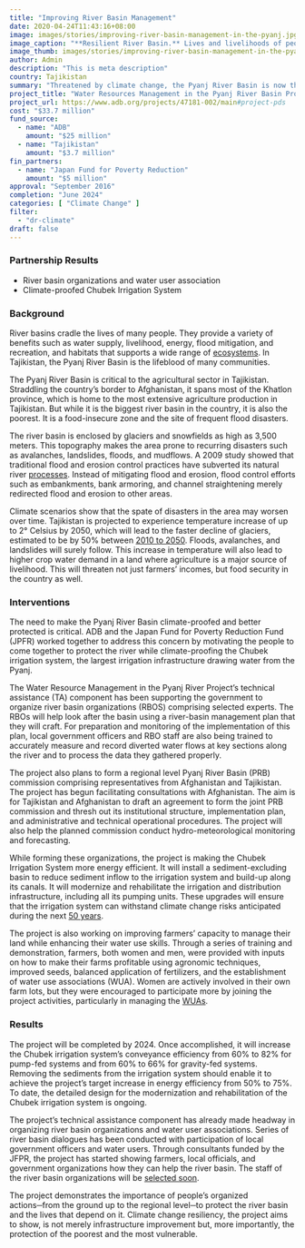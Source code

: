 ```yaml
---
title: "Improving River Basin Management"
date: 2020-04-24T11:43:16+08:00
image: images/stories/improving-river-basin-management-in-the-pyanj.jpg
image_caption: "**Resilient River Basin.** Lives and livelihoods of people dependent on the Pyanj River Basin in Tajikistan have a more secure future as the basin becomes better protected and climate-proofed."
image_thumb: images/stories/improving-river-basin-management-in-the-pyanj-th.jpg
author: Admin
description: "This is meta description"
country: Tajikistan
summary: "Threatened by climate change, the Pyanj River Basin is now the center of climate-proofing activities, thanks to a collaborative project by ADB and the Japan Fund for Poverty Reduction."
project_title: "Water Resources Management in the Pyanj River Basin Project"
project_url: https://www.adb.org/projects/47181-002/main#project-pds
cost: "$33.7 million"
fund_source: 
  - name: "ADB"
    amount: "$25 million"
  - name: "Tajikistan"
    amount: "$3.7 million"
fin_partners: 
  - name: "Japan Fund for Poverty Reduction"
    amount: "$5 million"
approval: "September 2016"
completion: "June 2024"
categories: [ "Climate Change​" ]
filter:
  - "dr-climate"
draft: false
---
```


### Partnership Results
<ul class="dr-results">
  <li><i class="icon-check-circle"></i> River basin organizations and water user association</li>
  <li><i class="icon-check-circle"></i> Climate-proofed Chubek Irrigation System</li>
</ul>

### Background

River basins cradle the lives of many people. They provide a variety of benefits such as water supply, livelihood, energy, flood mitigation, and recreation, and habitats that supports a wide range of [ecosystems](https://www.adb.org/sites/default/files/publication/30248/river-basin-planning.pdf). In Tajikistan, the Pyanj River Basin is the lifeblood of many communities.

The Pyanj River Basin is critical to the agricultural sector in Tajikistan. Straddling the country’s border to Afghanistan, it spans most of the Khatlon province, which is home to the most extensive agriculture production in Tajikistan. But while it is the biggest river basin in the country, it is also the poorest. It is a food-insecure zone and the site of frequent flood disasters.

The river basin is enclosed by glaciers and snowfields as high as 3,500 meters. This topography makes the area prone to recurring disasters such as avalanches, landslides, floods, and mudflows. A 2009 study showed that traditional flood and erosion control practices have subverted its natural river [processes](https://www.adb.org/sites/default/files/publication/42682/cwa-wp-06-pyanj-river-morphology.pdf). Instead of mitigating flood and erosion, flood control efforts such as embankments, bank armoring, and channel straightening merely redirected flood and erosion to other areas.

Climate scenarios show that the spate of disasters in the area may worsen over time. Tajikistan is projected to experience temperature increase of up to 2° Celsius by 2050, which will lead to the faster decline of glaciers, estimated to be by 50% between [2010 to 2050](https://www.adb.org/sites/default/files/publication/42682/cwa-wp-06-pyanj-river-morphology.pdf).  Floods, avalanches, and landslides will surely follow. This increase in temperature will also lead to higher crop water demand in a land where agriculture is a major source of livelihood. This will threaten not just farmers’ incomes, but food security in the country as well.

### Interventions

The need to make the Pyanj River Basin climate-proofed and better protected is critical. ADB and the Japan Fund for Poverty Reduction Fund (JPFR) worked together to address this concern by motivating the people to come together to protect the river while climate-proofing the Chubek irrigation system, the largest irrigation infrastructure drawing water from the Pyanj.

The Water Resource Management in the Pyanj River Project’s technical assistance (TA) component has been supporting the government to organize river basin organizations (RBOS) comprising selected experts. The RBOs will help look after the basin using a river-basin management plan that they will craft.  For preparation and monitoring of the implementation of this plan, local government officers and RBO staff are also being trained to accurately measure and record diverted water flows at key sections along the river and to process the data they gathered properly.

The project also plans to form a regional level Pyanj River Basin (PRB) commission comprising representatives from Afghanistan and Tajikistan. The project has begun facilitating consultations with Afghanistan. The aim is for Tajikistan and Afghanistan to draft an agreement to form the joint PRB commission and thresh out its institutional structure, implementation plan, and administrative and technical operational procedures. The project will also help the planned commission conduct hydro-meteorological monitoring and forecasting.

While forming these organizations, the project is making the Chubek Irrigation System more energy efficient. It will install a sediment-excluding basin to reduce sediment inflow to the irrigation system and build-up along its canals. It will modernize and rehabilitate the irrigation and distribution infrastructure, including all its pumping units. These upgrades will ensure that the irrigation system can withstand climate change risks anticipated during the next [50 years](https://www.adb.org/sites/default/files/project-document/198876/47181-002-pam.pdf).

The project is also working on improving farmers’ capacity to manage their land while enhancing their water use skills. Through a series of training and demonstration, farmers, both women and men, were provided with inputs on how to make their farms profitable using agronomic techniques, improved seeds, balanced application of fertilizers, and the establishment of water use associations (WUA). Women are actively involved in their own farm lots, but they were encouraged to participate more by joining the project activities, particularly in managing the [WUAs](https://www.adb.org/sites/default/files/project-document/198876/47181-002-pam.pdf).

### Results

The project will be completed by 2024. Once accomplished, it will increase the Chubek irrigation system’s conveyance efficiency from 60% to 82% for pump-fed systems and from 60% to 66% for gravity-fed systems. Removing the sediments from the irrigation system should enable it to achieve the project’s target increase in energy efficiency from 50% to 75%. To date, the detailed design for the modernization and rehabilitation of the Chubek irrigation system is ongoing.

The project’s technical assistance component has already made headway in organizing river basin organizations and water user associations. Series of river basin dialogues has been conducted with participation of local government officers and water users. Through consultants funded by the JFPR, the project has started showing farmers, local officials, and government organizations how they can help the river basin. The staff of the river basin organizations will be [selected soon](https://www.adb.org/projects/47181-002/main#project-pds).

The project demonstrates the importance of people’s organized actions─from the ground up to the regional level─to protect the river basin and the lives that depend on it. Climate change resiliency, the project aims to show, is not merely infrastructure improvement but, more importantly, the protection of the poorest and the most vulnerable.